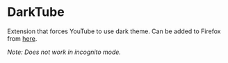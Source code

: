 # DarkTube

Extension that forces YouTube to use dark theme.
Can be added to Firefox from [here](https://addons.mozilla.org/en-US/firefox/addon/darktube/).

*Note: Does not work in incognito mode.*
